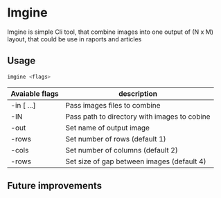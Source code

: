 # Imgine

Imgine is simple Cli tool, that combine images into one output of (N x M) layout, that could be use in raports and articles

## Usage


```bash
imgine <flags>
```

| Avaiable flags| description
|-------|--------
|-in [<file1> ...]| Pass images files to combine
|-IN <directory>| Pass path to directory with images to cobine
|-out| Set name of output image
|-rows| Set number of rows (default 1)
|-cols| Set number of columns (default 2)
|-rows| Set size of gap between images (default 4)

## Future improvements

